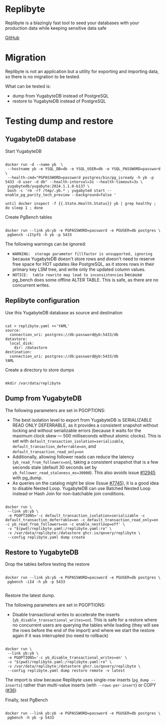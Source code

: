 # Replibyte

Replibyte is a blazingly fast tool to seed your databases with your production data while keeping sensitive data safe

[GitHub](https://github.com/Qovery/Replibyte)

# Migration

Replibyte is not an application but a utility for exporting and importing data, so there is no migration to be tested.

What can be tested is:
 - dump from YugabyteDB instead of PostgreSQL
 - restore to YugabyteDB instead of PostgreSQL

# Testing dump and restore

## YugabyteDB database

Start YugabyteDB

```

docker run -d --name yb  \
 --hostname yb -e YSQL_DB=db -e YSQL_USER=db -e YSQL_PASSWORD=password \
 --health-cmd="PGPASSWORD=password postgres/bin/pg_isready -h yb -p 5433 -U user -d db" --health-interval=3s --health-timeout=3s \
 yugabytedb/yugabyte:2024.1.1.0-b137 \
 bash -c 'rm -rf /tmp/.yb.* ; yugabyted start --enable_pg_parity_tech_preview --background=false '

until docker inspect -f {{.State.Health.Status}} yb | grep healthy ; do sleep 1 ; done

```

Create PgBench tables
```

docker run --link yb:yb -e PGPASSWORD=password -e PGUSER=db postgres \
 pgbench -iItpfG -h yb -p 5433

```

The following warnings can be ignored:

- `WARNING:  storage parameter fillfactor is unsupported, ignoring` because YugabyteDB doesn't store rows and doesn't need to reserve free space for HOT updates like PostgreSQL, as it stores rows in their primary key LSM tree, and write only the updated column values.
- `NOTICE:  table rewrite may lead to inconsistencies` because pg_bench does some offline ALTER TABLE. This is safe, as there are no concurrent writes.

## Replibyte configuration

Use this YugabyteDB database as source and destination
```

cat > replibyte.yaml <<'YAML'
source:
  connection_uri: postgres://db:password@yb:5433/db
datastore:
  local_disk:
    dir: /datastore
destination:
  connection_uri: postgres://db:password@yb:5433/db
YAML

```

Create a directory to store dumps
```

mkdir /var/data/replibyte

```
## Dump from YugabyteDB

The following parameters are set in PGOPTIONS:
- The best isolation level to export from YugabyteDB is SERIALIZABLE READ ONLY DEFERRABLE, as it provides a consistent snapshot without locking and without serializable errors (because it waits for the maximum clock skew — 500 milliseconds without atomic clocks). This is set with `default_transaction_isolation=serializable`, `default_transaction_deferrable=on`, and `default_transaction_read_only=on`
- Additionally, allowing follower reads can reduce the latency (`yb_read_from_followers=on`), taking a consistent snapshot that is a few seconds stale (default 30 seconds set by `yb_follower_read_staleness_ms=30000`). This also avoids issue [#12945](https://github.com/yugabyte/yugabyte-db/issues/12945) with pg_dump.
- As queries on the catalog might be slow (Issue [#7745](https://github.com/yugabyte/yugabyte-db/issues/7745)), it is a good idea to disable Nested Loop. YugabyteDB can use Batched Nested Loop instead or Hash Join for non-batchable join conditions.

```

docker run \
 --link yb:yb \
 -e PGOPTIONS='-c default_transaction_isolation=serializable -c default_transaction_deferrable=on -c default_transaction_read_only=on -c yb_read_from_followers=on -c enable_nestloop=off' \
 -v "$(pwd)/replibyte.yaml:/replibyte.yaml:ro" \
 -v /var/data/replibyte:/datastore ghcr.io/qovery/replibyte \
 --config replibyte.yaml dump create

```

## Restore to YugabyteDB

Drop the tables before testing the restore
```

docker run --link yb:yb -e PGPASSWORD=password -e PGUSER=db postgres \
 pgbench -iId -h yb -p 5433


```

Restore the latest dump.

The following parameters are set in PGOPTIONS:
- Disable transactional writes to accelerate the inserts (`yb_disable_transactional_writes=on`). This is safe for a restore where no concurrent users are querying the tables while loading (they will see the rows before the end of the import) and where we start the restore again if it was interrupted (no need to rollback)
```

docker run \
 --link yb:yb \
 -e PGOPTIONS='-c yb_disable_transactional_writes=on' \
 -v "$(pwd)/replibyte.yaml:/replibyte.yaml:ro" \
 -v /var/data/replibyte:/datastore ghcr.io/qovery/replibyte \
 --config replibyte.yaml dump restore remote -v latest

```
The import is slow because Replibyte uses single-row inserts (`pg_dump --inserts`) rather than multi-value inserts (with `--rows-per-insert`) or COPY ([#36](https://github.com/Qovery/Replibyte/issues/36))


Finally, test PgBench
```

docker run --link yb:yb -e PGPASSWORD=password -e PGUSER=db postgres \
 pgbench -h yb -p 5433



